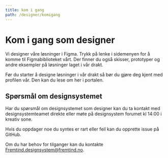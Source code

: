 ```yaml
---
title: kom i gang
path: /designer/komigang
---
```


# Kom i gang som designer
Vi designer våre løsninger i Figma. Trykk på lenke i sidemenyen for å komme til Figmabiblioteket vårt. Der finner du også skisser, prototyper og andre eksempler på løsninger laget i vår drakt.

Før du starter å designe løsninger i vår drakt så bør du gjøre deg kjent med profilen vår. Den kan du lese om her i portalen.

## Spørsmål om designsystemet
Har du spørsmål om designsystemet som designer kan du ta kontakt med designsystemteamet direkte eller møte på designsystem forumet kl 14:00 i kreativ sone.

Hvis du oppdager noe du syntes er rart eller feil kan du opprette issue på GitHub.

Om du har behov for tilganger kan du kontakte Fremtind.designsystem@fremtind.no.
